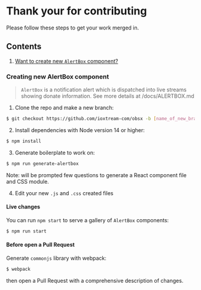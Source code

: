 # Thank your for contributing

Please follow these steps to get your work merged in.

## Contents

1. [Want to create new `AlertBox` component?](#creating-new-alertbox-component)

### Creating new AlertBox component
> `AlertBox` is a notification alert which is dispatched into live streams showing donate information. See more details at /docs/ALERTBOX.md
 
1. Clone the repo and make a new branch:
```bash
$ git checkout https://github.com/ioxtream-com/obsx -b [name_of_new_branch]
```

2. Install dependencies with Node version 14 or higher:
```bash
$ npm install
```

3. Generate boilerplate to work on:
```bash
$ npm run generate-alertbox
```
Note: will be prompted few questions to generate a React component file and CSS module.

4. Edit your new `.js` and `.css` created files

#### Live changes
You can run `npm start` to serve a gallery of `AlertBox` components:
```bash
$ npm run start
```

#### Before open a Pull Request
Generate `commonjs` library with webpack:
```bash
$ webpack
```
then open a Pull Request with a comprehensive description of changes.